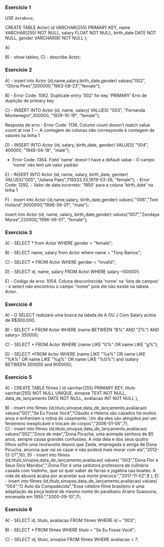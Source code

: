 ### Exercício 1
USE `dataBase`;

CREATE TABLE Actor( 
id VARCHAR(255) PRIMARY KEY,
name VARCHAR(255) NOT NULL,
salary FLOAT NOT NULL,
birth_date DATE NOT NULL,
gender VARCHAR(6) NOT NULL
); 

A)


B) - show tables;
C) - describe Actor;


### Exercício 2

A) - insert into Actor (id,name,salary,birth_date,gender)
values("002", "Glória Pires",1200000,"1963-08-23","female");

B) - Error Code: 1062. Duplicate entry '002' for key 'PRIMARY'
Erro de duplição de primary key

C) - INSERT INTO Actor (id, name, salary) VALUES(
  "003", "Fernanda Montenegro",300000, "1929-10-19",
 "female");

 Resposta de erro - Error Code: 1136. Column count doesn't match value count at row 1 -- 
A contagem de colunas não corresponde à contagem de valores na linha 1


D) - INSERT INTO Actor (id, salary, birth_date, gender)
VALUES( "004", 400000, "1949-04-18", "male");
- Error Code: 1364. Field 'name' doesn't have a default value -  O campo 'nome' não tem um valor padrão



E) - INSERT INTO Actor (id, name, salary, birth_date, gender)
VALUES("005", "Juliana Paes",719333.33,1979-03-26, 
  "female"); - Error Code: 1292.  - Valor de data incorreto: '1950' para a coluna 'birth_date' na linha 1

F) - insert into Actor (id,name,salary, birth_date,gender)
values( "006","Tom Holland",5000000,"1996-06-01",
"male");

insert into Actor (id, name, salary, birth_date,gender)
values("007","Zendaya Maree",220000,"1996-09-01",
"female");

### Exercício 3

A) - SELECT * from Actor WHERE gender = "female";

B) - SELECT name, salary from Actor where name = "Tony Ramos";

C) - SELECT * FROM Actor WHERE gender = "invalid";

D) - SELECT id, name, salary FROM Actor WHERE salary <500001;

E) - Código de erro: 1054. Coluna desconhecida 'nome' na 'lista de campos' - o select não encontrou o campo "nome" pois ele não existe na tabela Actor.

### Exercício 4

A) - O SELECT realizara uma busca na tabela de A OU J Com Salary acima de R$300.000.

B) - SELECT * FROM Actor 
WHERE (name BETWEEN "B%" AND "Z%") AND salary> 350000;

C) - SELECT * FROM Actor 
WHERE (name LIKE "G%" OR name LIKE "g%");

D) - SELECT *FROM Actor WHERE (name LIKE "%a%" OR name LIKE "%A%" OR name LIKE "%g%" OR name LIKE "%G%") and (salary BETWEEN 300000 and  900000);
### Exercício 5

 A) - CREATE TABLE filmes (
id varchar(255)	PRIMARY KEY,
titulo varchar(255) NOT NULL UNIQUE,
sinopse TEXT NOT NULL,
data_de_lançamento DATE NOT NULL,
avaliacao INT NOT NULL
);

B) - insert into filmes (id,titulo,sinopse,data_de_lançamento,avaliacao)
values("001","Se Eu Fosse Você","Cláudio e Helena são casados há muitos anos e enfrentam a rotina do casamento. 
Um dia eles são atingidos por um fenômeno inexplicável e trocam de corpos","2006-01-06",7);  
C) - insert into filmes (id,titulo,sinopse,data_de_lançamento,avaliacao)
values("002","Doce de mãe","Dona Picucha, uma animada senhora de 85 anos, sempre causa grandes confusões. A vida dela e dos seus quatro filhos sofre uma reviravolta depois que Zaida, empregada e amiga de Dona Picucha, anuncia que vai se casar
e não poderá mais morar com ela","2012-12-27",10);
D) - insert into filmes (id,titulo,sinopse,data_de_lançamento,avaliacao)
values(
"003","Dona Flor e Seus Dois Maridos",".Dona Flor é uma sedutora professora
 de culinária casada com Vadinho, que só quer saber de farras e jogatina nas boates.
 A vida de abusos acaba por acarretar sua morte precoce.","2017-11-02",8
);
E) - insert into filmes (id,titulo,sinopse,data_de_lançamento,avaliacao)
values(
"004","O Auto da Compadecida","Esse célebre filme brasileiro é uma adaptação da
 peça teatral de mesmo nome do 
paraibano Ariano Suassuna, encenada em 1955.","2000-09-10",7);



### Exercício 6

A) - SELECT id, titulo, avaliacao FROM filmes WHERE id = "003";

B) - SELECT * FROM filmes WHERE titulo = "Se Eu Fosse Você";

C) - SELECT id, titulo, sinopse FROM filmes WHERE avaliacao > 7;

